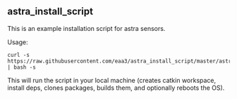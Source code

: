 ## astra_install_script

This is an example installation script for astra sensors.

Usage:

```
curl -s https://raw.githubusercontent.com/eaa3/astra_install_script/master/astra_script.bash | bash -s
```

This will run the script in your local machine (creates catkin workspace, install deps, clones packages, builds them, and optionally reboots the OS).
